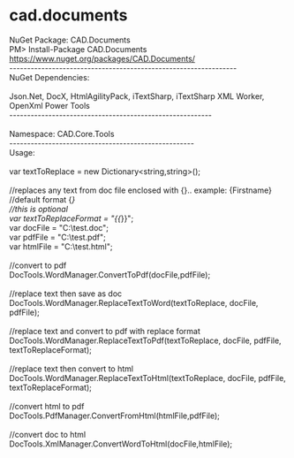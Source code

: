 # cad.documents

NuGet Package: CAD.Documents<br />
PM> Install-Package CAD.Documents<br />
https://www.nuget.org/packages/CAD.Documents/<br />
----------------------------------------------------------------<br />
NuGet Dependencies:<br />
<br />
Json.Net, DocX, HtmlAgilityPack, iTextSharp, iTextSharp XML Worker, OpenXml Power Tools<br />
---------------------------------------------------------<br />
<br />
Namespace: CAD.Core.Tools<br />
----------------------------------------------------<br />
Usage:<br />
<br />
var textToReplace = new Dictionary<string,string>();<br />
<br />
//replaces any text from doc file enclosed with {}.. example: {Firstname}<br />
//default format {*}<br />
//this is optional<br />
var textToReplaceFormat = "{{*}}"; <br />
var docFile = "C:\test.doc";<br />
var pdfFile = "C:\test.pdf";<br />
var htmlFile = "C:\test.html";<br />
<br />
//convert to pdf<br />
DocTools.WordManager.ConvertToPdf(docFile,pdfFile);<br />
<br />
//replace text then save as doc<br />
DocTools.WordManager.ReplaceTextToWord(textToReplace, docFile, pdfFile);<br />
<br />
//replace text and convert to pdf with replace format<br />
DocTools.WordManager.ReplaceTextToPdf(textToReplace, docFile, pdfFile, textToReplaceFormat);<br />
<br />
//replace text then convert to html<br />
DocTools.WordManager.ReplaceTextToHtml(textToReplace, docFile, pdfFile, textToReplaceFormat);<br />
<br />
//convert html to pdf<br />
DocTools.PdfManager.ConvertFromHtml(htmlFile,pdfFile);<br />
<br />
//convert doc to html<br />
DocTools.XmlManager.ConvertWordToHtml(docFile,htmlFile);<br />
